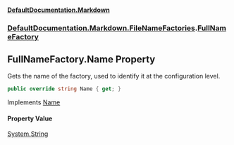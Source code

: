 #### [DefaultDocumentation\.Markdown](../../../../index.md 'index')
### [DefaultDocumentation\.Markdown\.FileNameFactories](../../../../index.md#DefaultDocumentation.Markdown.FileNameFactories 'DefaultDocumentation\.Markdown\.FileNameFactories').[FullNameFactory](index.md 'DefaultDocumentation\.Markdown\.FileNameFactories\.FullNameFactory')

## FullNameFactory\.Name Property

Gets the name of the factory, used to identify it at the configuration level\.

```csharp
public override string Name { get; }
```

Implements [Name](https://github.com/Doraku/DefaultDocumentation/blob/master/documentation/api/DefaultDocumentation/Api/IFileNameFactory/Name.md 'DefaultDocumentation\.Api\.IFileNameFactory\.Name')

#### Property Value
[System\.String](https://docs.microsoft.com/en-us/dotnet/api/System.String 'System\.String')
